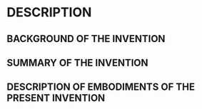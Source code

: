 # DESCRIPTION

## BACKGROUND OF THE INVENTION

## SUMMARY OF THE INVENTION

## DESCRIPTION OF EMBODIMENTS OF THE PRESENT INVENTION

